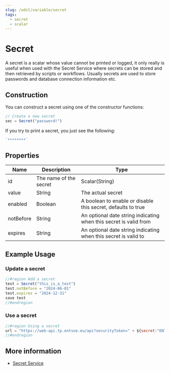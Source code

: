 ```yaml
---
slug: /odsl/variable/secret
tags:
  - secret
  - scalar
---
```

Secret
======================

A secret is a scalar whose value cannot be printed or logged, it only really is useful when used with the Secret Service where secrets can be stored and then retrieved by scripts or workflows. Usually secrets are used to store passwords and database connection information etc.

## Construction

You can construct a secret using one of the constructor functions:
```js
// Create a new secret
sec = Secret("password!")
```
If you try to print a secret, you just see the following:
```js
`********`
```

## Properties

|**Name**|**Description**|**Type**|
|-|-|-|
|id|The name of the secret|Scalar(String)|
|value|String|The actual secret|
|enabled|Boolean|A boolean to enable or disable this secret, defaults to true|
|notBefore|String|An optional date string indicating when this secret is valid from|
|expires|String|An optional date string indicating when this secret is valid to|

## Example Usage

### Update a secret
```js
//#region Add a secret
test = Secret("this_is_a_test")
test.notBefore = "2024-06-01"
test.expires = "2024-12-31"
save test
//#endregion
```

### Use a secret

```js
//#region Using a secret
url = "https://web-api.tp.entsoe.eu/api?securityToken=" + ${secret:"ENTSOE_TOKEN"}
//#endregion
```

## More information
* [Secret Service](/docs/odsl/service/secret)
